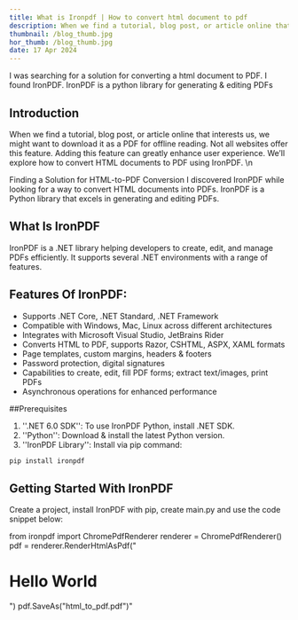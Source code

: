 ```yaml
---
title: What is Ironpdf | How to convert html document to pdf
description: When we find a tutorial, blog post, or article online that captures our interest, we often wish to download it as a PDF for offline reading. Unfortunately, not all websites offer this capability. Adding this feature to your website can significantly enhance user experience. In this blog post, we will explore how to convert HTML documents to PDF using IronPDF.Finding a Solution for HTML-to-PDF Conversion I was searching for a solution to convert HTML documents into PDF format when I discovered IronPDF. IronPDF is a library for Python that specializes in generating and editing PDFs.
thumbnail: /blog_thumb.jpg
hor_thumb: /blog_thumb.jpg
date: 17 Apr 2024
---
```


I was searching for a  solution for converting a html document to PDF.  I found IronPDF. IronPDF is a python library for generating  & editing PDFs

## Introduction
When we find a tutorial, blog post, or article online that interests us, we might want to download it as a PDF for offline reading. Not all websites offer this feature. Adding this feature can greatly enhance user experience. We’ll explore how to convert HTML documents to PDF using IronPDF. \n

Finding a Solution for HTML-to-PDF Conversion
I discovered IronPDF while looking for a way to convert HTML documents into PDFs. IronPDF is a Python library that excels in generating and editing PDFs.

## What Is IronPDF
IronPDF is a .NET library helping developers to create, edit, and manage PDFs efficiently. It supports several .NET environments with a range of features.

## Features Of IronPDF:
- Supports .NET Core, .NET Standard, .NET Framework
- Compatible with Windows, Mac, Linux across different architectures
- Integrates with Microsoft Visual Studio, JetBrains Rider
- Converts HTML to PDF, supports Razor, CSHTML, ASPX, XAML formats
- Page templates, custom margins, headers & footers
- Password protection, digital signatures
- Capabilities to create, edit, fill PDF forms; extract text/images, print PDFs
- Asynchronous operations for enhanced performance

##Prerequisites
1. ''.NET 6.0 SDK'': To use IronPDF Python, install .NET SDK.
2. ''Python'': Download & install the latest Python version.
3. ''IronPDF Library'': Install via pip command:
```python
pip install ironpdf
```
## Getting Started With IronPDF
Create a project, install IronPDF with pip, create main.py and use the code snippet below:

from ironpdf import ChromePdfRenderer
renderer = ChromePdfRenderer()
pdf = renderer.RenderHtmlAsPdf("<h1>Hello World</h1>")
pdf.SaveAs("html_to_pdf.pdf")"
